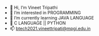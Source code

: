 - 👋 Hi, I’m Vineet Tripathi
- 👀 I’m interested in PROGRAMMING
- 🌱 I’m currently learning JAVA LANGUAGE
- 💞️ C LANGUAGE || PYTHON
- 📫 btech2021.vineettripati@mpgi.edu.in

<!---
VineetTRI/VineetTRI is a ✨ special ✨ repository because its `README.md` (this file) appears on your GitHub profile.
You can click the Preview link to take a look at your changes.
--->

